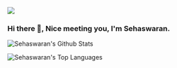 ![](https://komarev.com/ghpvc/?username=sehaswaran&color=blueviolet&style=flat&label=Profile+Hits)

### Hi there 👋, Nice meeting you, I'm Sehaswaran.

![Sehaswaran's Github Stats](https://github-readme-stats.vercel.app/api?username=sehaswaran&show_icons=true&theme=dracula&count_private=true)

![Sehaswaran's Top Languages](https://github-readme-stats.vercel.app/api/top-langs/?username=sehaswaran&layout=compact&count_private=true)
<!--
**sehaswaran/sehaswaran** is a ✨ _special_ ✨ repository because its `README.md` (this file) appears on your GitHub profile.

Here are some ideas to get you started:

- 🔭 I’m currently working on ...
- 🌱 I’m currently learning ...
- 👯 I’m looking to collaborate on ...
- 🤔 I’m looking for help with ...
- 💬 Ask me about ...
- 📫 How to reach me: ...
- 😄 Pronouns: ...
- ⚡ Fun fact: ...
-->
